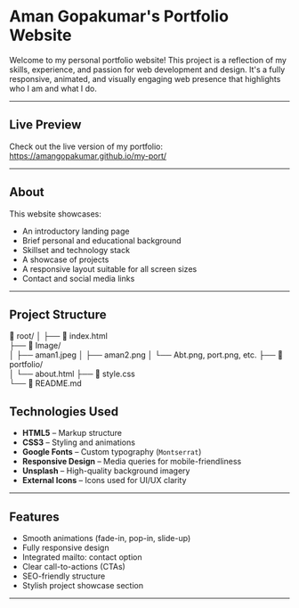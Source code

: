 # Aman Gopakumar's Portfolio Website

Welcome to my personal portfolio website! This project is a reflection of my skills, experience, and passion for web development and design. It's a fully responsive, animated, and visually engaging web presence that highlights who I am and what I do.

---

## Live Preview

Check out the live version of my portfolio: https://amangopakumar.github.io/my-port/  


---

## About

This website showcases:
- An introductory landing page
- Brief personal and educational background
- Skillset and technology stack
- A showcase of projects
- A responsive layout suitable for all screen sizes
- Contact and social media links

---

## Project Structure


📁 root/
│
├── 📄 index.html           
├── 📁 Image/               
│   ├── aman1.jpeg
│   ├── aman2.png
│   └── Abt.png, port.png, etc.
├── 📁 portfolio/           
│   └── about.html
├── 📄 style.css            
└── 📄 README.md            




## Technologies Used

- **HTML5** – Markup structure
- **CSS3** – Styling and animations
- **Google Fonts** – Custom typography (`Montserrat`)
- **Responsive Design** – Media queries for mobile-friendliness
- **Unsplash** – High-quality background imagery
- **External Icons** – Icons used for UI/UX clarity

---

## Features

-  Smooth animations (fade-in, pop-in, slide-up)
-  Fully responsive design
-  Integrated mailto: contact option
-  Clear call-to-actions (CTAs)
-  SEO-friendly structure
-  Stylish project showcase section

---





